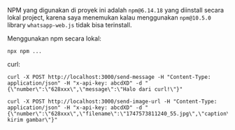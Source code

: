 NPM yang digunakan di proyek ini adalah `npm@6.14.18` yang diinstall secara lokal project, karena saya menemukan kalau menggunakan `npm@10.5.0` library `whatsapp-web.js` tidak bisa terinstall.

Menggunakan npm secara lokal:

```
npx npm ...
```

curl:

```
curl -X POST http://localhost:3000/send-message -H "Content-Type: application/json" -H "x-api-key: abcdXD" -d "{\"number\":\"628xxx\",\"message\":\"Halo dari curl!\"}"
```
```
curl -X POST http://localhost:3000/send-image-url -H "Content-Type: application/json" -H "x-api-key: abcdXD" -d "{\"number\":\"628xxx\",\"filename\":\"1747573811240_55.jpg\",\"caption\":\"Test kirim gambar\"}"
```